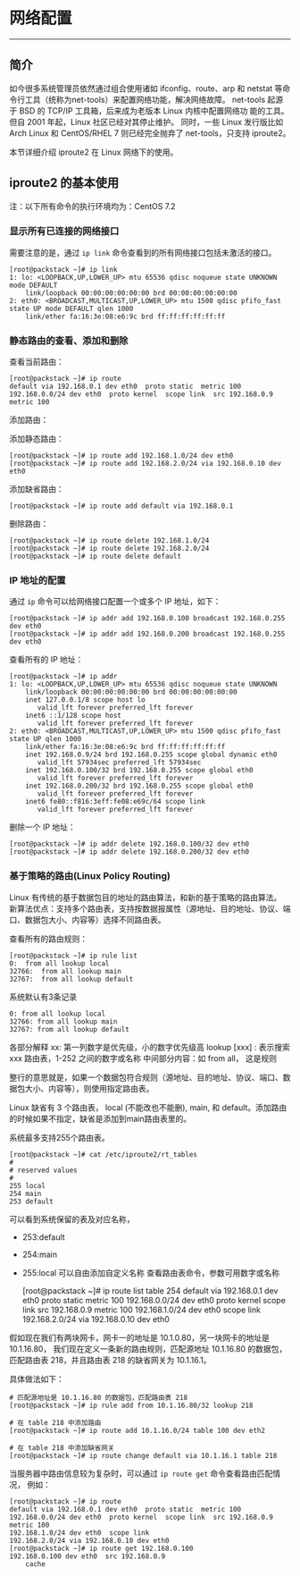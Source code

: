 # 网络配置

----

## 简介

如今很多系统管理员依然通过组合使用诸如 ifconfig、route、arp 和 netstat 
等命令行工具（统称为net-tools）来配置网络功能，解决网络故障。
net-tools 起源于 BSD 的 TCP/IP 工具箱，后来成为老版本 Linux 内核中配置网络功
能的工具。但自 2001 年起，Linux 社区已经对其停止维护。
同时，一些 Linux 发行版比如 Arch Linux 和 CentOS/RHEL 7 则已经完全抛弃了 net-tools，只支持 iproute2。

本节详细介绍 iproute2 在 Linux 网络下的使用。

## iproute2 的基本使用

注：以下所有命令的执行环境均为：CentOS 7.2

### 显示所有已连接的网络接口

  需要注意的是，通过 `ip link` 命令查看到的所有网络接口包括未激活的接口。

    [root@packstack ~]# ip link
    1: lo: <LOOPBACK,UP,LOWER_UP> mtu 65536 qdisc noqueue state UNKNOWN mode DEFAULT
        link/loopback 00:00:00:00:00:00 brd 00:00:00:00:00:00
    2: eth0: <BROADCAST,MULTICAST,UP,LOWER_UP> mtu 1500 qdisc pfifo_fast state UP mode DEFAULT qlen 1000
        link/ether fa:16:3e:08:e6:9c brd ff:ff:ff:ff:ff:ff

### 静态路由的查看、添加和删除

查看当前路由：

    [root@packstack ~]# ip route
    default via 192.168.0.1 dev eth0  proto static  metric 100
    192.168.0.0/24 dev eth0  proto kernel  scope link  src 192.168.0.9  metric 100

添加路由：

  添加静态路由：
  
    [root@packstack ~]# ip route add 192.168.1.0/24 dev eth0
    [root@packstack ~]# ip route add 192.168.2.0/24 via 192.168.0.10 dev eth0

  添加缺省路由：

    [root@packstack ~]# ip route add default via 192.168.0.1


删除路由：


    [root@packstack ~]# ip route delete 192.168.1.0/24
    [root@packstack ~]# ip route delete 192.168.2.0/24
    [root@packstack ~]# ip route delete default


### IP 地址的配置

通过 `ip` 命令可以给网络接口配置一个或多个 IP 地址，如下：

    [root@packstack ~]# ip addr add 192.168.0.100 broadcast 192.168.0.255 dev eth0
    [root@packstack ~]# ip addr add 192.168.0.200 broadcast 192.168.0.255 dev eth0

查看所有的 IP 地址：

    [root@packstack ~]# ip addr
    1: lo: <LOOPBACK,UP,LOWER_UP> mtu 65536 qdisc noqueue state UNKNOWN
        link/loopback 00:00:00:00:00:00 brd 00:00:00:00:00:00
        inet 127.0.0.1/8 scope host lo
           valid_lft forever preferred_lft forever
        inet6 ::1/128 scope host
           valid_lft forever preferred_lft forever
    2: eth0: <BROADCAST,MULTICAST,UP,LOWER_UP> mtu 1500 qdisc pfifo_fast state UP qlen 1000
        link/ether fa:16:3e:08:e6:9c brd ff:ff:ff:ff:ff:ff
        inet 192.168.0.9/24 brd 192.168.0.255 scope global dynamic eth0
           valid_lft 57934sec preferred_lft 57934sec
        inet 192.168.0.100/32 brd 192.168.0.255 scope global eth0
           valid_lft forever preferred_lft forever
        inet 192.168.0.200/32 brd 192.168.0.255 scope global eth0
           valid_lft forever preferred_lft forever
        inet6 fe80::f816:3eff:fe08:e69c/64 scope link
           valid_lft forever preferred_lft forever

删除一个 IP 地址：

    [root@packstack ~]# ip addr delete 192.168.0.100/32 dev eth0
    [root@packstack ~]# ip addr delete 192.168.0.200/32 dev eth0


### 基于策略的路由(Linux Policy Routing)

Linux 有传统的基于数据包目的地址的路由算法，和新的基于策略的路由算法。
新算法优点：支持多个路由表，支持按数据报属性（源地址、目的地址、协议、端口、数据包大小、内容等）选择不同路由表。

查看所有的路由规则：

    [root@packstack ~]# ip rule list
    0:	from all lookup local
    32766:	from all lookup main
    32767:	from all lookup default
    
系统默认有3条记录

    0: from all lookup local
    32766: from all lookup main
    32767: from all lookup default

各部分解释
xx: 第一列数字是优先级，小的数字优先级高
lookup [xxx] : 表示搜索 xxx 路由表，1-252 之间的数字或名称
中间部分内容：如 from all， 这是规则

整行的意思就是，如果一个数据包符合规则（源地址、目的地址、协议、端口、数据包大小、内容等），则使用指定路由表。

Linux 缺省有 3 个路由表， local (不能改也不能删), main, 和 default。添加路由的时候如果不指定，缺省是添加到main路由表里的。

系统最多支持255个路由表。

    [root@packstack ~]# cat /etc/iproute2/rt_tables
    #
    # reserved values
    #
    255	local
    254	main
    253	default

 可以看到系统保留的表及对应名称，
  * 253:default 
  * 254:main 
  * 255:local
 可以自由添加自定义名称
 查看路由表命令，参数可用数字或名称


    [root@packstack ~]# ip route list table 254
    default via 192.168.0.1 dev eth0  proto static  metric 100
    192.168.0.0/24 dev eth0  proto kernel  scope link  src 192.168.0.9  metric 100
    192.168.1.0/24 dev eth0  scope link
    192.168.2.0/24 via 192.168.0.10 dev eth0

假如现在我们有两块网卡，网卡一的地址是 10.1.0.80，另一块网卡的地址是 10.1.16.80， 我们现在定义一条新的路由规则，匹配源地址 10.1.16.80 的数据包，
匹配路由表 218，并且路由表 218 的缺省网关为 10.1.16.1。

具体做法如下：

    # 匹配源地址是 10.1.16.80 的数据包，匹配路由表 218
    [root@packstack ~]# ip rule add from 10.1.16.80/32 lookup 218 

    # 在 table 218 中添加路由
    [root@packstack ~]# ip route add 10.1.16.0/24 table 100 dev eth2

    # 在 table 218 中添加缺省网关
    [root@packstack ~]# ip route change default via 10.1.16.1 table 218
    
当服务器中路由信息较为复杂时，可以通过 `ip route get` 命令查看路由匹配情况，
例如：

    [root@packstack ~]# ip route
    default via 192.168.0.1 dev eth0  proto static  metric 100
    192.168.0.0/24 dev eth0  proto kernel  scope link  src 192.168.0.9  metric 100
    192.168.1.0/24 dev eth0  scope link
    192.168.2.0/24 via 192.168.0.10 dev eth0
    [root@packstack ~]# ip route get 192.168.0.100
    192.168.0.100 dev eth0  src 192.168.0.9
        cache
